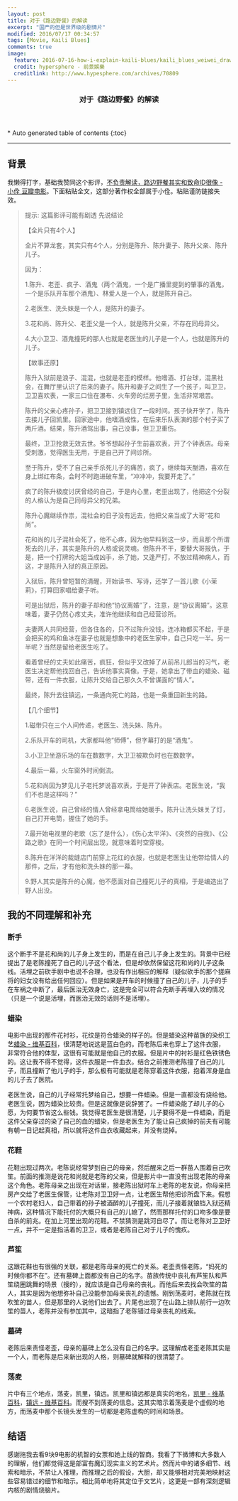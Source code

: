 ```yaml
---
layout: post
title: 对于《路边野餐》的解读
excerpt: "国产的但是世界级的剧情片"
modified: 2016/07/17 00:34:57
tags: [Movie, Kaili Blues]
comments: true
image:
  feature: 2016-07-16-how-i-explain-kaili-blues/kaili_blues_weiwei_drawing_clock.jpg
  credit: hypersphere - 前景娛樂
  creditlink: http://www.hypesphere.com/archives/70809
---
```


<section id="table-of-contents" class="toc">
  <header>
    <h3>对于《路边野餐》的解读</h3>
  </header>
<div id="drawer" markdown="1">
*  Auto generated table of contents
{:toc}
</div>
</section><!-- /#table-of-contents -->

------

## 背景

我懒得打字，基础我赞同这个影评，[不负责解读，路边野餐其实和致命ID很像 - 小佺 豆瓣电影](https://movie.douban.com/review/7992352/)。下面粘贴全文，这部分著作权全部属于小佺。粘贴谨防链接失效。


> 提示: 这篇影评可能有剧透
先说结论
>
> 【全片只有4个人】
>
> 全片不算龙套，其实只有4个人，分别是陈升、陈升妻子、陈升父亲、陈升儿子。
>
> 因为：
>
> 1.陈升、老歪、疯子、酒鬼（两个酒鬼，一个是广播里提到的肇事的酒鬼，一个是乐队开车那个酒鬼）、林爱人是一个人，就是陈升自己。
>
> 2.老医生、洗头妹是一个人，是陈升的妻子。
>
> 3.花和尚、陈升父、老歪父是一个人，就是陈升父亲，不存在同母异父。
>
> 4.大小卫卫、酒鬼撞死的那人也就是老医生的儿子是一个人，也就是陈升的儿子。
>
> 【故事还原】
>
>
> 陈升入狱前是浪子、混混，也就是老歪的模样。他嗜酒、打台球，混黑社会，在舞厅里认识了后来的妻子。陈升和妻子之间生了一个孩子，叫卫卫，卫卫喜欢表，一家三口住在瀑布、火车旁的烂房子里，生活非常艰苦。
>
> 陈升的父亲心疼孙子，把卫卫接到镇远住了一段时间。孩子快开学了，陈升去接儿子回凯里。回家途中，他嗜酒成性，在后来乐队表演的那个村子买了两斤酒。结果，陈升酒驾出事，自己没事，但卫卫重伤。
>
> 最终，卫卫抢救无效去世。爷爷想起孙子生前喜欢表，开了个钟表店。母亲受刺激，觉得医生无用，于是自己开了间诊所。
>
> 至于陈升，受不了自己亲手杀死儿子的痛苦，疯了，继续每天酗酒，喜欢在身上绑红布条，会时不时跑进破车里，“冲冲冲，我要开走了。”
>
> 疯了的陈升极度讨厌曾经的自己，于是内心里，老歪出现了，他把这个分裂的人格认为是自己同母异父的兄弟。
>
> 陈升心魔继续作祟，混社会的日子没有远去，他把父亲当成了大哥“花和尚”。
>
> 花和尚的儿子混社会死了，他不心疼，因为他早料到这一步，而且那个所谓死去的儿子，其实是陈升的人格或说灵魂。但陈升不干，要替大哥报仇，于是，把一个打牌的大姐当成凶手，杀了她，又逢严打，不放过精神病人，而这，才是陈升入狱的真正原因。
>
> 入狱后，陈升曾短暂的清醒，开始读书、写诗，还学了一首儿歌《小茉莉》，打算回家唱给妻子听。
>
> 可是出狱后，陈升的妻子却和他“协议离婚”了，注意，是“协议离婚”。这意味着，妻子仍然心疼丈夫，准许他继续和自己经营诊所。
>
> 夫妻两人共同经营，但各住各的，只不过陈升没钱，连冰箱都买不起，于是会把买的鸡和鱼冰在妻子也就是想象中的老医生家中，自己只吃一半。另一半呢？当然是留给老医生吃了。
>
> 看着曾经的丈夫如此痛苦，疯狂，但似乎又改掉了从前吊儿郎当的习气，老医生决定帮他找回自己，告诉他事实真像。于是，她拿出了带血的蜡染、磁带，还有一件衣服，让陈升交给自己那久久不曾谋面的“情人”。
>
> 最终，陈升去往镇远，一条通向死亡的路，也是一条重回新生的路。
>
> 【几个细节】
>
> 1.磁带只在三个人间传递，老医生、洗头妹、陈升。
>
> 2.乐队开车的司机，大家都叫他“师傅”，但字幕打的是“酒鬼”。
>
> 3.小卫卫坐游乐场的车在数数字，大卫卫被欺负时也在数数字。
>
> 4.最后一幕，火车窗外时间倒流。
>
> 5.花和尚因为梦见儿子老托梦说喜欢表，于是开了钟表店。老医生说，“我们不也是这样吗？”
>
> 6.老医生说，自己曾经的情人曾经拿电筒给她暖手。陈升让洗头妹关了灯，自己打开电筒，握住了她的手。
>
> 7.最开始电视里的老歌（忘了是什么），《伤心太平洋》、《突然的自我》、《公路之歌》在同一个时间层出现，就意味着时空穿梭。
>
> 8.陈升在洋洋的裁缝店门前穿上花红的衣服，也就是老医生让他带给情人的那件，之后，才有他和洗头妹的那一幕。
>
> 9.野人其实是陈升的心魔，他不愿面对自己撞死儿子的真相，于是编造出了野人出没。

## 我的不同理解和补充

### 断手

这个断手不是花和尚的儿子身上发生的，而是在自己儿子身上发生的。背景中已经提出了是老陈撞死了自己的儿子这个看法，但是却依然保留这花和尚的儿子这条线。活埋之前砍手剧中也说不合理，也没有作出相应的解释（疑似砍手的那个搓麻将的妇女没有给出任何回应）。但是如果是开车的时候撞了自己的儿子，儿子的手在车祸之中断了，最后医治无效身亡，这是完全可以符合先断手再埋入坟的情况（只是一个说是活埋，而医治无效的话则不是活埋）。

### 蜡染

电影中出现的那件花衬衫，花纹是符合蜡染的样子的。但是蜡染这种苗族的染织工艺[蜡染 - 维基百科](https://zh.wikipedia.org/zh/%E8%9C%A1%E6%9F%93)，很清楚地说这是蓝白色的。而老陈后来也穿上了这件衣服，非常符合他的体型，这很有可能就是他自己的衣服。但是片中的衬衫是红色铁锈色的。这让我不得不觉得，这件衣服是一件血衣。结合之前推测老陈撞了自己的儿子，而且撞断了他儿子的手，那么极有可能就是老陈穿着这件衣服，抱着浑身是血的儿子去了医院。

老医生说，自己的儿子经常托梦给自己，想要一件蜡染。但是一直都没有烧给他。老医生说，因为蜡染比较贵。但是这就像是说辞罢了。一件蜡染能了却儿子的心愿，为何要节省这么些钱。我觉得老医生是很清楚，儿子要得不是一件蜡染，而是这件父亲穿过的染了自己的血的蜡染，但是老医生为了能让自己疯掉的前夫有可能有朝一日记起真相，所以就将这件血衣收藏起来，并没有烧掉。

### 花鞋

花鞋出现过两次。老陈说经常梦到自己的母亲，然后醒来之后一群苗人围着自己吹笙。前面的推测是说花和尚就是老陈的父亲，但是影片中一直没有出现老陈的母亲这个角色。老陈母亲之出现在对话里，接老陈出狱时车上老陈的老友说，你母亲把房产交给了老医生保管，让老陈对卫卫好一点，让老医生帮他把诊所盘下来。假想一个农村老妇人，自己带着的孙子被酒醉的儿子撞死，而儿子接着就锒铛入狱还精神病，这种情况下能托付的大概只有自己的儿媳了，然而那样托付的口吻多像是要自杀的前兆。在加上河里出现的花鞋。不禁猜测是跳河自尽了。而让老陈对卫卫好一点，并不一定是指活着的卫卫，或者是老陈自己对于儿子的愧疚。

### 芦笙

这跟花鞋也有很强的关联，都是老陈母亲的死亡的关系。老歪责怪老陈，“妈死的时候你都不在”。还有墓碑上面都没有自己的名字。苗族传统中丧礼有芦笙队和芦笙绕圈跳舞的场景（搜的），就应该是自己母亲的丧礼。而他后来去找会吹笙的苗人，其实是因为他想弥补自己没能参加母亲丧礼的遗憾。刚到荡麦时，老陈就在找吹笙的苗人，但是那里的人说他们出去了。片尾也出现了在山路上排队前行一边吹笙的苗人，老陈并没有参加其中，这暗指了老陈错过母亲丧礼的线索。

### 墓碑

老陈后来责怪老歪，母亲的墓碑上怎么没有自己的名字。这理解成老歪老陈其实是一个人，而老陈是后来新出现的人格，则墓碑就解释的很清楚了。

### 荡麦

片中有三个地点，荡麦，凯里，镇远。凯里和镇远都是真实的地名，[凯里 - 维基百科](https://zh.wikipedia.org/wiki/%E5%87%AF%E9%87%8C%E5%B8%82)，[镇远 - 维基百科](https://zh.wikipedia.org/wiki/%E9%95%87%E8%BF%9C%E5%8E%BF)。而搜不到荡麦的信息。这其实暗示着荡麦是个虚假的地方，而荡麦中那个长镜头发生的一切都是老陈虚构的时间和场景。

## 结语

感谢拖我去看9块9电影的机智的女票和她上线的智商。我看了下微博和大多数人的理解，他们都觉得这是部富有魔幻现实主义的艺术片。然而片中的诸多细节、线索和暗示，不禁让人推理，而推理之后的假设，大胆，却又能够相对完美地映射这些容易错过的细节和暗示。相比简单地将其定位于文艺片，这更是一部有深刻逻辑内核的剧情烧脑片。
